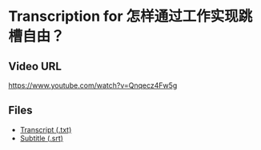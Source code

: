 # Transcription for 怎样通过工作实现跳槽自由？
## Video URL
https://www.youtube.com/watch?v=Qnqecz4Fw5g
 
## Files
- [Transcript (.txt)](./transcript.txt)
- [Subtitle (.srt)](./transcript.srt)
